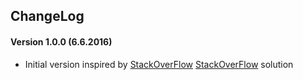 ## ChangeLog
#### Version 1.0.0 (6.6.2016)
- Initial version inspired by [StackOverFlow] [StackOverFlow] solution

[StackOverFlow]: http://stackoverflow.com/questions/31638986/protected-apps-setting-on-huawei-phones-and-how-to-handle-it